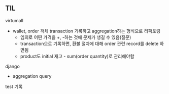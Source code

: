 ## TIL
virtumall
- wallet, order 객체 transaction 기록하고  aggregation하는 형식으로 리팩토링
	- 임의로 어떤 가격을 +, -하는 것에 문제가 생길 수 있음(질문)
	- transaction으로 기록하면, 환불 절차에 대해 order 관련 record를 delete 하면됨
	- product도 initial 재고 - sum(order quantity)로 관리해야함

django 
- aggregation query

test 기록